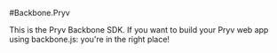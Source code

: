 #Backbone.Pryv

This is the Pryv Backbone SDK. If you want to build your Pryv web app using backbone.js: you're in the right place!
